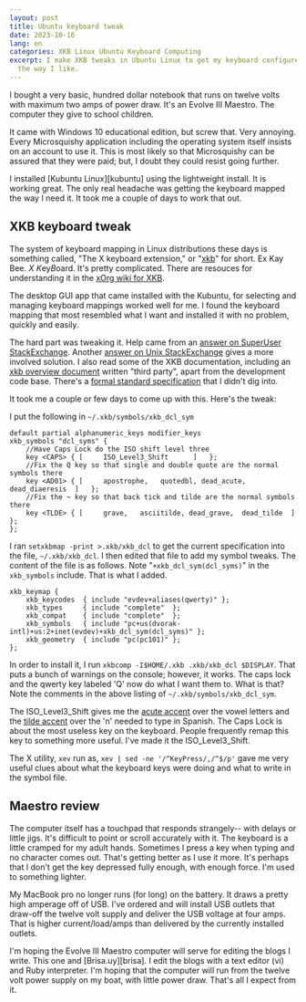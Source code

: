 ```yaml
---
layout: post
title: Ubuntu keyboard tweak
date: 2023-10-16
lang: en
categories: XKB Linux Ubuntu Keyboard Computing
excerpt: I make XKB tweaks in Ubuntu Linux to get my keyboard configured
  the way I like.
---
```


I bought a very basic, hundred dollar notebook that runs on twelve volts with
maximum two amps of power draw. It's an Evolve III Maestro. The computer they
give to school children.

It came with Windows 10 educational edition, but screw that. Very annoying.
Every Microsquishy application including the operating system itself insists
on an account to use it. This is most likely so that Microsquishy can be assured that they
were paid; but, I doubt they could resist going further.

I installed [Kubuntu Linux][kubuntu] using the lightweight install.
It is working great. The only real headache was getting the keyboard mapped
the way I need it. It took me a couple of days to work that out.

## XKB keyboard tweak
The system of keyboard mapping in Linux distributions these days is
something called, "The X keyboard extension," or "[xkb][xkb]" for short.
Ex Kay Bee. *X* *K*ey*B*oard.
It's pretty complicated.
There are resouces for understanding it in the [xOrg wiki for XKB][wiki].

[xkb]: https://en.wikipedia.org/wiki/X_keyboard_extension
[wiki]: https://www.x.org/wiki/XKB/

The desktop GUI app that came installed with the Kubuntu,
for selecting and managing keyboard mappings worked well for me.
I found the keyboard mapping that most resembled what I want and installed
it with no problem, quickly and easily.

The hard part was tweaking it. Help came from an [answer on SuperUser
StackExchange][suex].  Another [answer on Unix StackExchange][lex] gives a more
involved solution.  I also read some of the XKB documentation, including an
[xkb overview document][xov] written "third party", apart from the development
code base.  There's a [formal standard specification][xkbp] that I didn't dig
into.

[lex]: https://unix.stackexchange.com/a/215062
[suex]: https://superuser.com/a/1168603
[xov]: https://www.charvolant.org/doug/xkb/html/xkb.html
[xkbp]: https://www.x.org/releases/current/doc/libX11/XKB/xkblib.html

It took me a couple or few days to come up with this. Here's the tweak:

I put the following in `~/.xkb/symbols/xkb_dcl_sym`

```
default partial alphanumeric_keys modifier_keys
xkb_symbols "dcl_syms" {
    //Have Caps Lock do the ISO shift level three
    key <CAPS> { [     ISO_Level3_Shift      ]   };
    //Fix the Q key so that single and double quote are the normal symbols there
    key <AD01> { [     apostrophe,   quotedbl, dead_acute,  dead_diaeresis  ]   };
    //Fix the ~ key so that back tick and tilde are the normal symbols there
    key <TLDE> { [     grave,   asciitilde, dead_grave,  dead_tilde  ]   };
};
```

I ran `setxkbmap -print >.xkb/xkb_dcl` to get the current specification
into the file, `~/.xkb/xkb_dcl`.
I then edited that file to add my symbol tweaks.
The content of the file is as follows.
Note "`+xkb_dcl_sym(dcl_syms)`" in the `xkb_symbols` include.
That is what I added.

```
xkb_keymap {
	xkb_keycodes  { include "evdev+aliases(qwerty)"	};
	xkb_types     { include "complete"	};
	xkb_compat    { include "complete"	};
	xkb_symbols   { include "pc+us(dvorak-intl)+us:2+inet(evdev)+xkb_dcl_sym(dcl_syms)"	};
	xkb_geometry  { include "pc(pc101)"	};
};
```

In order to install it, I run `xkbcomp -I$HOME/.xkb .xkb/xkb_dcl $DISPLAY`.
That puts a bunch of warnings on the console; however, it works. The caps lock
and the qwerty key labeled 'Q' now do what I want them to. What is that?
Note the comments in the above listing of `~/.xkb/symbols/xkb_dcl_sym`.

The ISO_Level3_Shift gives me the [acute accent][acute] over the vowel letters
and the [tilde accent][tilde] over the 'n' needed to type in Spanish.
The Caps Lock is about the most useless key on the keyboard.
People frequently remap this key to something more useful.
I've made it the ISO_Level3_Shift.

[acute]: https://en.wikipedia.org/wiki/Acute_accent
[tilde]: https://en.wikipedia.org/wiki/Tilde

The X utility, `xev` run as, `xev | sed -ne '/^KeyPress/,/^$/p'`
gave me very useful clues about what the keyboard keys were doing and
what to write in the symbol file.

## Maestro review
The computer itself has a touchpad that responds strangely-- with delays or little jigs.
It's difficult to point or scroll accurately with it. The keyboard is a little cramped
for my adult hands. Sometimes I press a key when typing and no character comes out.
That's getting better as I use it more. It's perhaps that I don't get the key
depressed fully enough, with enough force. I'm used to something lighter.

My MacBook pro no longer runs (for long) on the battery. It draws a pretty
high amperage off of USB. I've ordered and will install USB outlets
that draw-off the twelve volt supply and deliver the USB voltage at four amps.
That is higher current/load/amps than delivered by the currently installed outlets.

I'm hoping the Evolve III Maestro computer will serve for editing the blogs I
write. This one and [Brisa.uy][brisa]. I edit the blogs with a text editor (vi)
and Ruby interpreter. I'm hoping that the computer will run from the twelve
volt power supply on my boat, with little power draw. That's all I expect from
it.

